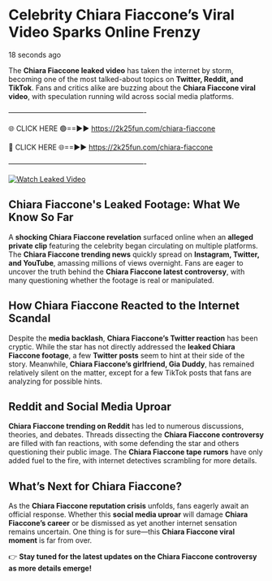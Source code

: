 # Celebrity Chiara Fiaccone’s Viral Video Sparks Online Frenzy

18 seconds ago

The **Chiara Fiaccone leaked video** has taken the internet by storm, becoming one of the most talked-about topics on **Twitter, Reddit, and TikTok**. Fans and critics alike are buzzing about the **Chiara Fiaccone viral video**, with speculation running wild across social media platforms.

———————————————————-

🌐 CLICK HERE 🟢==►► https://2k25fun.com/chiara-fiaccone

🔴 CLICK HERE 🌐==►► https://2k25fun.com/chiara-fiaccone

———————————————————-

[![Watch Leaked Video](https://miro.medium.com/v2/resize:fit:828/format:webp/1*cilzJN44JGOrTw9NJCrNHA.gif "Watch Leaked Video")](https://2k25fun.com/chiara-fiaccone)

## **Chiara Fiaccone's Leaked Footage: What We Know So Far**  
A **shocking Chiara Fiaccone revelation** surfaced online when an **alleged private clip** featuring the celebrity began circulating on multiple platforms. The **Chiara Fiaccone trending news** quickly spread on **Instagram, Twitter, and YouTube**, amassing millions of views overnight. Fans are eager to uncover the truth behind the **Chiara Fiaccone latest controversy**, with many questioning whether the footage is real or manipulated.  

## **How Chiara Fiaccone Reacted to the Internet Scandal**  
Despite the **media backlash**, **Chiara Fiaccone’s Twitter reaction** has been cryptic. While the star has not directly addressed the **leaked Chiara Fiaccone footage**, a few **Twitter posts** seem to hint at their side of the story. Meanwhile, **Chiara Fiaccone’s girlfriend, Gia Duddy**, has remained relatively silent on the matter, except for a few TikTok posts that fans are analyzing for possible hints.  

## **Reddit and Social Media Uproar**  
**Chiara Fiaccone trending on Reddit** has led to numerous discussions, theories, and debates. Threads dissecting the **Chiara Fiaccone controversy** are filled with fan reactions, with some defending the star and others questioning their public image. The **Chiara Fiaccone tape rumors** have only added fuel to the fire, with internet detectives scrambling for more details.  

## **What’s Next for Chiara Fiaccone?**  
As the **Chiara Fiaccone reputation crisis** unfolds, fans eagerly await an official response. Whether this **social media uproar** will damage **Chiara Fiaccone’s career** or be dismissed as yet another internet sensation remains uncertain. One thing is for sure—this **Chiara Fiaccone viral moment** is far from over.  

👉 **Stay tuned for the latest updates on the Chiara Fiaccone controversy as more details emerge!**  